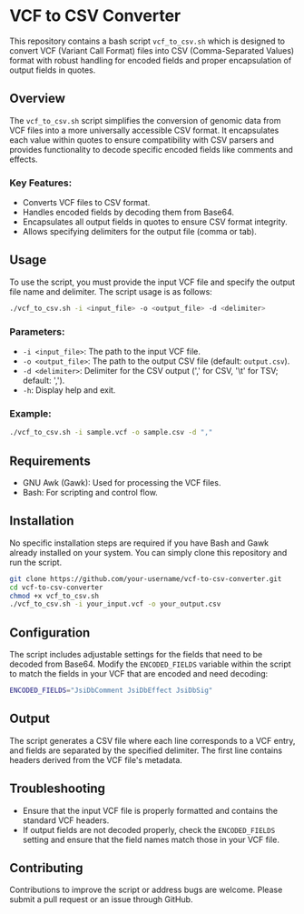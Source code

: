 
# VCF to CSV Converter

This repository contains a bash script `vcf_to_csv.sh` which is designed to convert VCF (Variant Call Format) files into CSV (Comma-Separated Values) format with robust handling for encoded fields and proper encapsulation of output fields in quotes.

## Overview

The `vcf_to_csv.sh` script simplifies the conversion of genomic data from VCF files into a more universally accessible CSV format. It encapsulates each value within quotes to ensure compatibility with CSV parsers and provides functionality to decode specific encoded fields like comments and effects.

### Key Features:

- Converts VCF files to CSV format.
- Handles encoded fields by decoding them from Base64.
- Encapsulates all output fields in quotes to ensure CSV format integrity.
- Allows specifying delimiters for the output file (comma or tab).

## Usage

To use the script, you must provide the input VCF file and specify the output file name and delimiter. The script usage is as follows:

```bash
./vcf_to_csv.sh -i <input_file> -o <output_file> -d <delimiter>
```

### Parameters:

- `-i <input_file>`: The path to the input VCF file.
- `-o <output_file>`: The path to the output CSV file (default: `output.csv`).
- `-d <delimiter>`: Delimiter for the CSV output (',' for CSV, '\t' for TSV; default: ',').
- `-h`: Display help and exit.

### Example:

```bash
./vcf_to_csv.sh -i sample.vcf -o sample.csv -d ","
```

## Requirements

- GNU Awk (Gawk): Used for processing the VCF files.
- Bash: For scripting and control flow.

## Installation

No specific installation steps are required if you have Bash and Gawk already installed on your system. You can simply clone this repository and run the script.

```bash
git clone https://github.com/your-username/vcf-to-csv-converter.git
cd vcf-to-csv-converter
chmod +x vcf_to_csv.sh
./vcf_to_csv.sh -i your_input.vcf -o your_output.csv
```

## Configuration

The script includes adjustable settings for the fields that need to be decoded from Base64. Modify the `ENCODED_FIELDS` variable within the script to match the fields in your VCF that are encoded and need decoding:

```bash
ENCODED_FIELDS="JsiDbComment JsiDbEffect JsiDbSig"
```

## Output

The script generates a CSV file where each line corresponds to a VCF entry, and fields are separated by the specified delimiter. The first line contains headers derived from the VCF file's metadata.

## Troubleshooting

- Ensure that the input VCF file is properly formatted and contains the standard VCF headers.
- If output fields are not decoded properly, check the `ENCODED_FIELDS` setting and ensure that the field names match those in your VCF file.

## Contributing

Contributions to improve the script or address bugs are welcome. Please submit a pull request or an issue through GitHub.